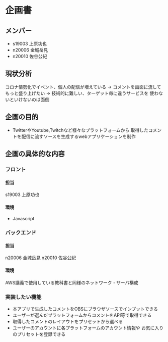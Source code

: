 # 企画書

## メンバー
- s19003 上原功也
- n20006 金城岳見
- n20010 佐谷公紀

## 現状分析
コロナ情勢化でイベント、個人の配信が増えている
 →  コメントを画面に流してもっと盛り上げたい
 →  技術的に難しい、ターゲット毎に違うサービスを
    使わないといけないのは面倒

## 企画の目的
- TwitterやYoutube,Twitchなど様々なプラットフォームから
  取得したコメントを配信に流すソースを生成するwebアプリケーションを制作

## 企画の具体的な内容

### フロント
#### 担当
s19003 上原功也
#### 環境
- Javascript

### バックエンド
#### 担当
n20006 金城岳見
n20010 佐谷公紀
#### 環境
AWS講義で使用している教科書と同様のネットワーク・サーバ構成

### 実装したい機能
- 本アプリで生成したコメントをOBSにブラウザソースでインプットできる
- ユーザーが選んだプラットフォームからコメントをAPI等で取得できる
- 取得したコメントのレイアウトをプリセットから選べる
- ユーザーのアカウントに各プラットフォームのアカウント情報や
  お気に入りのプリセットを登録できる
